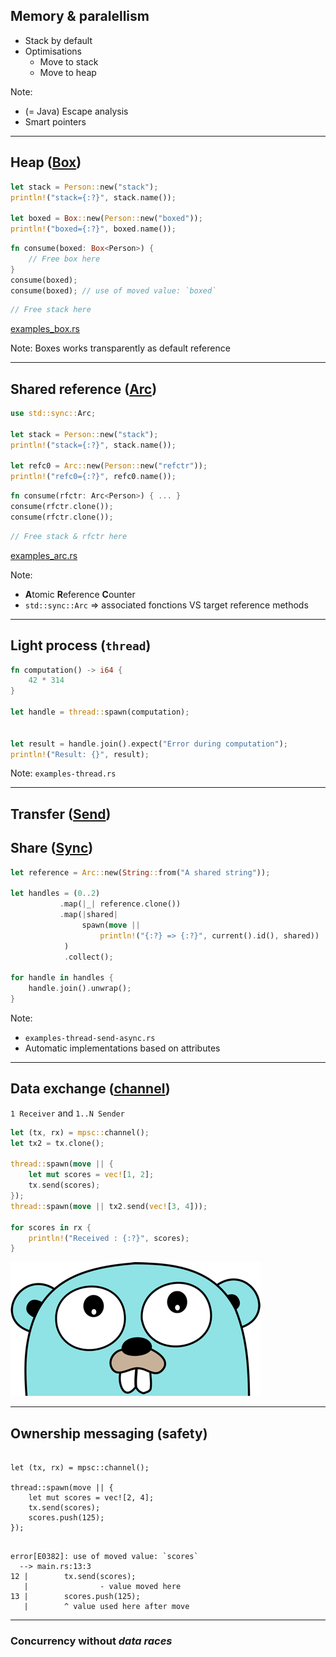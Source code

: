 ## Memory & paralellism

* Stack by default
* Optimisations
    * Move to stack
    * Move to heap

Note:
* (= Java) Escape analysis
* Smart pointers

---

## Heap ([Box](https://doc.rust-lang.org/std/boxed/struct.Box.html))

```rust
let stack = Person::new("stack");
println!("stack={:?}", stack.name());

let boxed = Box::new(Person::new("boxed"));
println!("boxed={:?}", boxed.name());
```

```rust
fn consume(boxed: Box<Person>) {
    // Free box here
} 
consume(boxed);
consume(boxed); // use of moved value: `boxed`
```
<!-- .element class="fragment" -->

```rust
// Free stack here
```
<!-- .element class="fragment" -->

[examples_box.rs](https://github.com/loganmzz/rust-presentation-introduction/blob/master/examples/src/bin/examples_box.rs)

Note:
Boxes works transparently as default reference

---

## Shared reference ([Arc](https://doc.rust-lang.org/std/sync/struct.Arc.html))

```rust
use std::sync::Arc;

let stack = Person::new("stack");
println!("stack={:?}", stack.name());

let refc0 = Arc::new(Person::new("refctr"));
println!("refc0={:?}", refc0.name());
```

```rust
fn consume(rfctr: Arc<Person>) { ... }
consume(rfctr.clone());
consume(rfctr.clone());
```
<!-- .element class="fragment" -->

```rust
// Free stack & rfctr here
```
<!-- .element class="fragment" -->

[examples_arc.rs](https://github.com/loganmzz/rust-presentation-introduction/blob/master/examples/src/bin/examples_arc.rs)

Note:
* **A**tomic **R**eference **C**ounter
* `std::sync::Arc` => associated fonctions VS target reference methods

---

## Light process (`thread`)

```rust
fn computation() -> i64 {
    42 * 314
}

let handle = thread::spawn(computation);


let result = handle.join().expect("Error during computation");
println!("Result: {}", result);

```

Note:
`examples-thread.rs`

---

## Transfer ([Send](https://doc.rust-lang.org/std/marker/trait.Send.html))
## Share ([Sync](https://doc.rust-lang.org/std/marker/trait.Sync.html))

```rust
let reference = Arc::new(String::from("A shared string"));

let handles = (0..2)
           .map(|_| reference.clone())
           .map(|shared|
                spawn(move ||
                    println!("{:?} => {:?}", current().id(), shared))
            )
            .collect();
                
for handle in handles {
    handle.join().unwrap();
}
```

Note:
* `examples-thread-send-async.rs`
* Automatic implementations based on attributes

---

## Data exchange ([channel](https://doc.rust-lang.org/std/sync/mpsc/fn.channel.html))

`1 Receiver` and `1..N Sender`

```rust
let (tx, rx) = mpsc::channel();
let tx2 = tx.clone();

thread::spawn(move || {
    let mut scores = vec![1, 2];
    tx.send(scores);
});
thread::spawn(move || tx2.send(vec![3, 4]));

for scores in rx {
    println!("Received : {:?}", scores);
}
```

![go_die](assets/img/gopher_ahah.png)
<!-- .element class="fragment fade-up" -->

<!-- .element style="margin-top: -20px" -->

---

## Ownership messaging (safety)

<pre><code data-trim data-noescape class="rust">
let (tx, rx) = mpsc::channel();

thread::spawn(move || {
    let mut scores = vec![2, 4];
    tx.send(scores);
    <span class="fragment highlight-mark">scores.push(125);</span>
});
</code></pre>

<pre><code data-trim data-noescape class="rust"> 
error[E0382]: use of moved value: `scores`
  --> main.rs:13:3
12 | 		tx.send(scores);
   | 		        <span class="fragment highlight-mark">- value moved here</span>
13 | 		scores.push(125);
   | 		<span class="fragment highlight-mark">^ value used here after move</span>
</code></pre>
<!-- .element class="fragment" -->

---

### Concurrency without _data races_
